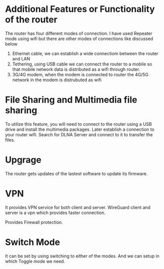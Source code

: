 # Additional Features or Functionality of the router

The router has four different modes of connection. I have used Repeater mode using wifi but there are other modes of connections like discussed below
1) Ethernet cable, we can establish a wide connectiom between the router and LAN
2) Tethering, using USB cable we can connect the router to a mobile so that mobile network data is distributed as a wifi through router.
3) 3G/4G modem, when the modem is connected to router the 4G/5G network in the modem is distrubuted as wifi

# File Sharing and Multimedia file sharing

To utilize this feature, you will need to connect to the router using a USB drive and install the multimedia packages. Later establish a connection to your router wifi. Search for DLNA Server and connect to it to transfer the files.

# Upgrage 

The router gets updates of the lastest software to update its firmware.

# VPN 

It provides VPN service for both client and server. 
WireGuard client and server is a vpn which provides faster connection.

Provides Firewall protection.

# Switch Mode

It can be set by using switching to either of the modes. And we can setup in which Toggle mode we need.
